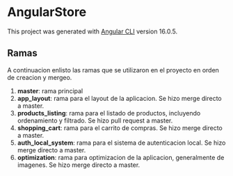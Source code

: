 # AngularStore

This project was generated with [Angular CLI](https://github.com/angular/angular-cli) version 16.0.5.

## Ramas

A continuacion enlisto las ramas que se utilizaron en el proyecto en orden de creacion y mergeo.

1. **master**: rama principal
2. **app_layout**: rama para el layout de la aplicacion. Se hizo merge directo a master.
3. **products_listing**: rama para el listado de productos, incluyendo ordenamiento y filtrado. Se hizo pull request a master.
4. **shopping_cart**: rama para el carrito de compras. Se hizo merge directo a master.
5. **auth_local_system**: rama para el sistema de autenticacion local. Se hizo merge directo a master.
6. **optimization**: rama para optimizacion de la aplicacion, generalmente de imagenes. Se hizo merge directo a master.
